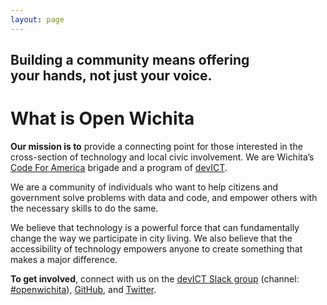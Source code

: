 ```yaml
---
layout: page
---
```


<h2 class="home-lead">
  Building a community means offering<br>your hands, not just your voice.
</h2>

# What is Open Wichita

**Our mission is to** provide a connecting point for those interested in the
cross-section of technology and local civic involvement. We are Wichita’s <a href="https://codeforamerica.org/">Code
For America</a> brigade and a program of
<a href="https://devict.org/">devICT</a>.

We are a community of individuals who want to help citizens and government solve
problems with data and code, and empower others with the necessary skills to do
the same.

We believe that technology is a powerful force that can fundamentally change the
way we participate in city living. We also believe that the accessibility of
technology empowers anyone to create something that makes a major difference.

**To get involved**, connect with us on the <a href="https://openwichita.org/devict.org/slack">devICT Slack
group</a> (channel:
<a href="https://devict.slack.com/messages/C4KJ8FL4A/">#openwichita</a>),
<a href="https://github.com/openwichita">GitHub</a>, and
<a href="https://twitter.com/openwichita">Twitter</a>.
